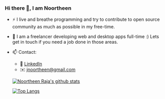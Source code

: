 ### Hi there 👋, I am Noortheen

<!--
**jnoortheen/jnoortheen** is a ✨ _special_ ✨ repository because its `README.md` (this file) appears on your GitHub profile.

Here are some ideas to get you started:

- 🔭 I’m currently working on ...
- 🌱 I’m currently learning ...
- 👯 I’m looking to collaborate on ...
- 🤔 I’m looking for help with ...
- 💬 Ask me about ...
- 📫 How to reach me: ...
- 😄 Pronouns: ...
- ⚡ Fun fact: ...
-->

- ⚡ I live and breathe programming and try to contribute to open source community as much as possible in my free-time.
- 💼 I am a freelancer developing web and desktop apps full-time :) Lets get in touch if you need a job done in those areas. 
- 📫 Contact: 
  - :office: [LinkedIn](https://www.linkedin.com/in/jnoortheen/)
  - :envelope: jnoortheen@gmail.com
  
  [![Noortheen Raja's github stats](https://github-readme-stats.vercel.app/api?username=jnoortheen&show_icons=true)](https://github.com/anuraghazra/github-readme-stats)
  
  [![Top Langs](https://github-readme-stats.vercel.app/api/top-langs/?username=jnoortheen&langs_count=10&layout=compact)](https://github.com/anuraghazra/github-readme-stats)
